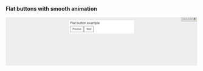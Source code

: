 **Flat buttons with smooth animation**

![flat-buttons](https://github.com/lazarnorberto/common-components/blob/master/buttons/flat-buttons/flat-buttons.PNG)